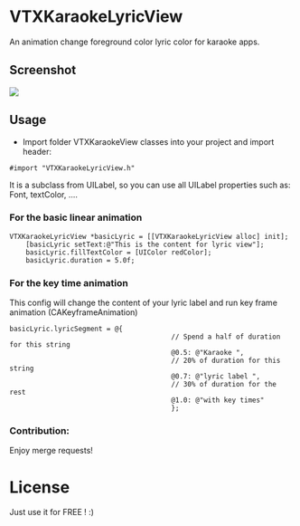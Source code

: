 # VTXKaraokeLyricView
An animation change foreground color lyric color for karaoke apps.

## Screenshot
<img src="https://www.dropbox.com/s/sb9afpaqui9kqwg/Screenshot%202015-07-22%2016.05.52.png?raw=1" />

## Usage
- Import folder VTXKaraokeView classes into your project and import header:
```
#import "VTXKaraokeLyricView.h"
```
It is a subclass from UILabel, so you can use all UILabel properties such as: Font, textColor, ....
 
### For the basic linear animation

```
VTXKaraokeLyricView *basicLyric = [[VTXKaraokeLyricView alloc] init];
    [basicLyric setText:@"This is the content for lyric view"];
    basicLyric.fillTextColor = [UIColor redColor];
    basicLyric.duration = 5.0f;
  ```
### For the key time animation
This config will change the content of your lyric label and run key frame animation (CAKeyframeAnimation)

```
basicLyric.lyricSegment = @{
                                       	// Spend a half of duration for this string
                                        @0.5: @"Karaoke ",
                                        // 20% of duration for this string
                                        @0.7: @"lyric label ",
                                        // 30% of duration for the rest
                                        @1.0: @"with key times"
                                        };
  ```

### Contribution: 
Enjoy merge requests!

# License
Just use it for FREE ! :)